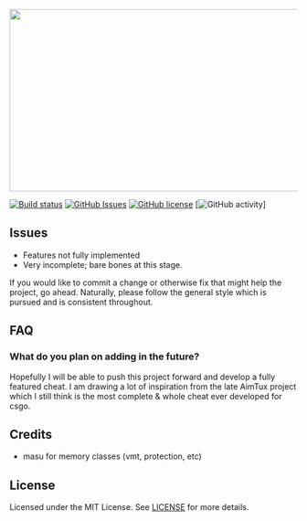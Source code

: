 <p align="center">
  <img width="512" height="319" src="https://i.imgur.com/DQfjgBz.png">
  
  [![Build status](https://img.shields.io/appveyor/ci/ibamboofox/aniware-internal?style=for-the-badge)](https://ci.appveyor.com/project/iBambooFox/aniware-internal) 
  [![GitHub Issues](https://img.shields.io/bitbucket/issues/ibamboofox/aniware-internal?style=for-the-badge)](https://github.com/iBambooFox/aniware-internal/issues)
  [![GitHub license](https://img.shields.io/github/license/ibamboofox/aniware-internal?style=for-the-badge)](https://github.com/iBambooFox/aniware-internal/blob/master/LICENSE)
    [![GitHub activity](https://img.shields.io/github/commit-activity/m/ibamboofox/aniware-internal?style=for-the-badge)]
</p>

## Issues
- Features not fully implemented
- Very incomplete; bare bones at this stage.

If you would like to commit a change or otherwise fix that might help the project, go ahead.
Naturally, please follow the general style which is pursued and is consistent throughout.

## FAQ

### What do you plan on adding in the future?
Hopefully I will be able to push this project forward and develop a fully featured cheat. I am drawing a lot of inspiration from the late AimTux project which I still think is the most complete & whole cheat ever developed for csgo.

## Credits 
- masu for memory classes (vmt, protection, etc)

## License
Licensed under the MIT License. See [LICENSE](https://github.com/iBambooFox/aniware-internal/blob/master/LICENSE) for more details.
